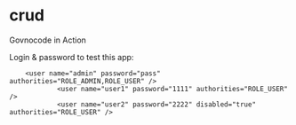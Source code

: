 # crud

Govnocode in Action

Login & password to test this app:

        <user name="admin" password="pass" authorities="ROLE_ADMIN,ROLE_USER" />
				<user name="user1" password="1111" authorities="ROLE_USER" />
				<user name="user2" password="2222" disabled="true" authorities="ROLE_USER" />
